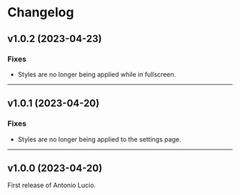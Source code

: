 # Changelog

## v1.0.2 (2023-04-23)

### Fixes

- Styles are no longer being applied while in fullscreen.

---

## v1.0.1 (2023-04-20)

### Fixes

- Styles are no longer being applied to the settings page.

---

## v1.0.0 (2023-04-20)

First release of Antonio Lucio.
